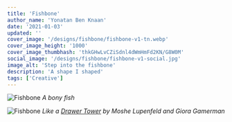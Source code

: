 ```yaml
---
title: 'Fishbone'
author_name: 'Yonatan Ben Knaan'
date: '2021-01-03'
updated: ''
cover_image: '/designs/fishbone/fishbone-v1-tn.webp'
cover_image_height: '1000'
cover_image_thumbhash: 'thkGHwLvCZiSdnl4dWmHmFd2KN/G8W0M'
social_image: '/designs/fishbone/fishbone-v1-social.jpg'
image_alt: 'Step into the fishbone'
description: 'A shape I shaped'
tags: ['Creative']
---
```


![Fishbone](/designs/fishbone/fishbone-v1.webp)
*A bony fish*

![Fishbone](/designs/fishbone/fishbone-v2.webp)
*Like a [Drawer Tower](https://archiveofaffinities.tumblr.com/post/633871984288235520/moshe-lufenfeld-and-giora-gammerman-the-drawer) by Moshe Lupenfeld and Giora Gamerman*

